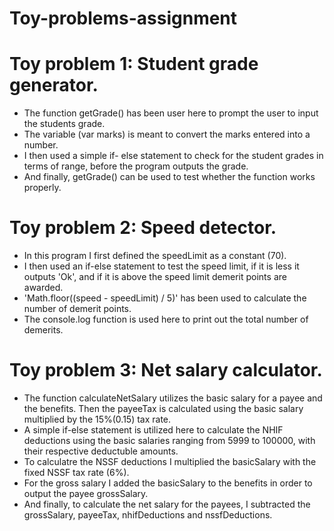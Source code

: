 # Toy-problems-assignment
# Toy problem 1: Student grade generator.
- The function getGrade() has been user here to prompt the user to input the students grade.
- The variable (var marks) is meant to convert the marks entered into a number.
- I then used a simple if- else statement to check for the student grades in terms of range, before the program outputs the grade.
- And finally, getGrade() can be used to test whether the function works properly.

# Toy problem 2: Speed detector.
- In this program I first defined the speedLimit as a constant (70).
- I then used an if-else statement to test the speed limit, if it is less it outputs 'Ok', and if it is above the speed limit demerit points are awarded.
- 'Math.floor((speed - speedLimit) / 5)' has been used to calculate the number of demerit points.
- The console.log function is used here  to print out the total number of demerits.

# Toy problem 3: Net salary calculator.
- The function calculateNetSalary utilizes the basic salary for a payee and the benefits. Then the payeeTax is calculated using the basic salary multiplied by the 15%(0.15) tax rate.
- A simple if-else statement is utilized here to calculate the NHIF deductions using the basic salaries ranging from 5999 to 100000, with their respective deductuble amounts.
- To calculatre the NSSF deductions I multiplied the basicSalary with the fixed NSSF tax rate (6%).
- For the gross salary I added the basicSalary to the benefits in order to output the payee grossSalary.
- And finally, to calculate the net salary for the payees, I subtracted the grossSalary, payeeTax, nhifDeductions and nssfDeductions.
